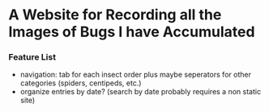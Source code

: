 # A Website for Recording all the Images of Bugs I have Accumulated

### Feature List
- navigation: tab for each insect order plus maybe seperators for other categories (spiders, centipeds, etc.)
- organize entries by date? (search by date probably requires a non static site)